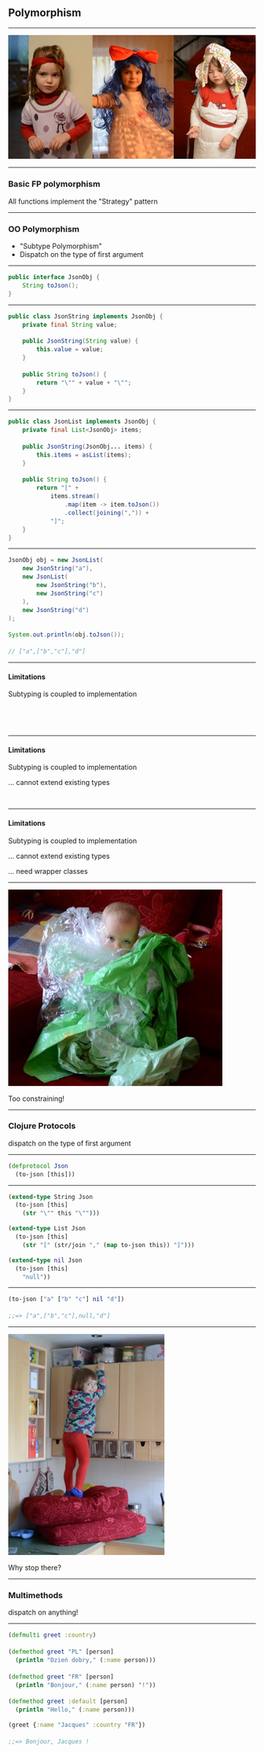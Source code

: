 ## Polymorphism

---

![polymorphism](img/polymorphism.jpg)

---

### Basic FP polymorphism

All functions implement the "Strategy" pattern

---

### OO Polymorphism

- "Subtype Polymorphism"
- Dispatch on the type of first argument

---

```java
public interface JsonObj {
    String toJson();
}
```

---

```java
public class JsonString implements JsonObj {
    private final String value;
    
    public JsonString(String value) {
        this.value = value;
    }
    
    public String toJson() {
        return "\"" + value + "\"";
    }
}
```

---

```java
public class JsonList implements JsonObj {
    private final List<JsonObj> items;
    
    public JsonString(JsonObj... items) {
        this.items = asList(items);
    }
    
    public String toJson() {
        return "[" +
            items.stream()
                .map(item -> item.toJson())
                .collect(joining(",")) +
            "]";
    }
}
```

---

```java
JsonObj obj = new JsonList(
    new JsonString("a"),
    new JsonList(
        new JsonString("b"),
        new JsonString("c")
    ),
    new JsonString("d")
);

System.out.println(obj.toJson());

// ["a",["b","c"],"d"]
```

---

#### Limitations

Subtyping is coupled to implementation

&nbsp;

&nbsp;

---

#### Limitations

Subtyping is coupled to implementation

... cannot extend existing types

&nbsp;

---

#### Limitations

Subtyping is coupled to implementation

... cannot extend existing types

... need wrapper classes

---

![constrain](img/constrain.jpg)

Too constraining!

---

### Clojure Protocols

dispatch on the type of first argument

---

```clojure
(defprotocol Json
  (to-json [this]))
```

---

```clojure
(extend-type String Json
  (to-json [this]
    (str "\"" this "\"")))
```

```clojure
(extend-type List Json
  (to-json [this]
    (str "[" (str/join "," (map to-json this)) "]")))
```

```clojure
(extend-type nil Json
  (to-json [this]
    "null"))
```

---

```clojure
(to-json ["a" ["b" "c"] nil "d"])

;;=> ["a",["b","c"],null,"d"]
```

---

![reach](img/reach.jpg)

Why stop there?

---

### Multimethods

dispatch on anything!

---

```clojure
(defmulti greet :country)

(defmethod greet "PL" [person]
  (println "Dzień dobry," (:name person)))

(defmethod greet "FR" [person]
  (println "Bonjour," (:name person) "!"))

(defmethod greet :default [person]
  (println "Hello," (:name person)))
```

```clojure
(greet {:name "Jacques" :country "FR"})

;;=> Bonjour, Jacques !
```
